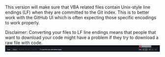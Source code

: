 This version will make sure that VBA related files contain Unix-style line endings (LF) when they are committed to the Git index. This is to better work with the GitHub UI which is often expecting those specific encodings to work properly.

Disclaimer: Converting your files to LF line endings means that people that want to download your code might have a problem if they try to download a raw file with code.
![Alt text](../../docs/img/ScreenCapDownloadRawFile.png)
